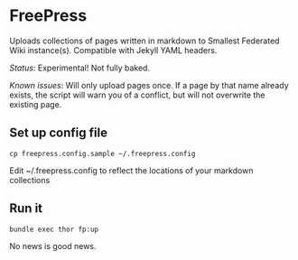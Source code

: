 # FreePress

Uploads collections of pages written in markdown to Smallest Federated Wiki instance(s).
Compatible with Jekyll YAML headers.

*Status*: Experimental!  Not fully baked. 

*Known issues*: Will only upload pages once.
If a page by that name already exists,
the script will warn you of a conflict,
but will not overwrite the existing page.

## Set up config file

    cp freepress.config.sample ~/.freepress.config

Edit ~/.freepress.config to reflect the locations of your markdown collections


## Run it

    bundle exec thor fp:up

No news is good news.

